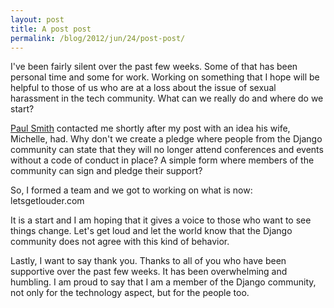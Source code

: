 ```yaml
---
layout: post
title: A post post
permalink: /blog/2012/jun/24/post-post/
---
```


I've been fairly silent over the past few weeks. Some of that has been personal time and some for work. Working on something that I hope will be helpful to those of us who are at a loss about the issue of sexual harassment in the tech community. What can we really do and where do we start?

[Paul Smith](http://pauladamsmith.com/) contacted me shortly after my post with an idea his wife, Michelle, had. Why don't we create a pledge where people from the Django community can state that they will no longer attend conferences and events without a code of conduct in place? A simple form where members of the community can sign and pledge their support?

So, I formed a team and we got to working on what is now: letsgetlouder.com

It is a start and I am hoping that it gives a voice to those who want to see things change. Let's get loud and let the world know that the Django community does not agree with this kind of behavior.

Lastly, I want to say thank you. Thanks to all of you who have been supportive over the past few weeks. It has been overwhelming and humbling. I am proud to say that I am a member of the Django community, not only for the technology aspect, but for the people too.
